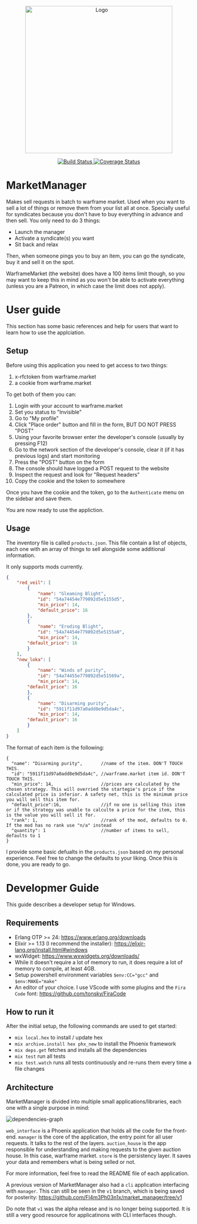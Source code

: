 <p align="center">
    <a href="https://fl4m3ph03n1x.github.io/market_manager/">
        <img src="images/logo.png" alt="Logo" width="400"/>
    </a>
</p>

<p align="center">
    <a href="https://github.com/Fl4m3Ph03n1x/market_manager/workflows/build/badge.svg?branch=master">
        <img src="https://github.com/Fl4m3Ph03n1x/market_manager/workflows/build/badge.svg?branch=master" alt="Build Status"/>
    </a>
    <a href="https://coveralls.io/github/Fl4m3Ph03n1x/market_manager?branch=master">
        <img src="https://coveralls.io/repos/github/Fl4m3Ph03n1x/market_manager/badge.svg?branch=master" alt="Coverage Status"/>
    </a>
</p>

# MarketManager

Makes sell requests in batch to warframe market.
Used when you want to sell a lot of things or remove them from your list all at
once. Specially useful for syndicates because you don't have to buy everything
in advance and then sell. You only need to do 3 things:

- Launch the manager
- Activate a syndicate(s) you want
- Sit back and relax

Then, when someone pings you to buy an item, you can go the syndicate, buy it 
and sell it on the spot.

WarframeMarket (the website) does have a 100 items limit though, so you may want
to keep this in mind as you won't be able to activate everything (unless you 
are a Patreon, in which case the limit does not apply).

# User guide

This section has some basic references and help for users that want to learn how
to use the applciation.
## Setup

Before using this application you need to get access to two things:
1. x-rfctoken from warframe.market
2. a cookie from warframe.market

To get both of them you can:
1. Login with your account to warframe.market
2. Set you status to "Invisible"
3. Go to "My profile"
4. Click "Place order" button and fill in the form, BUT DO NOT PRESS "POST"
5. Using your favorite browser enter the developer's console (usually by pressing F12)
6. Go to the network section of the developer's console, clear it (if it has previous logs) and start monitoring
7. Press the "POST" button on the form
8. The console should have logged a POST request to the website
9. Inspect the request and look for "Request headers"
10. Copy the cookie and the token to somewhere

Once you have the cookie and the token, go to the `Authenticate` menu on the 
sidebar and save them.

You are now ready to use the appliction.
## Usage

The inventory file is called `products.json`. This file contain a list of 
objects, each one with an array of things to sell alongside some additional 
information.

It only supports mods currently.

```json
{
    "red_veil": [
        {
            "name": "Gleaming Blight",
            "id": "54a74454e779892d5e5155d5",
            "min_price": 14,
            "default_price": 16
        },
        {
            "name": "Eroding Blight",
            "id": "54a74454e779892d5e5155a0",
            "min_price": 14,
	    "default_price": 16
        }
    ],
    "new_loka": [
        {
            "name": "Winds of purity",
            "id": "54a74455e779892d5e51569a",
            "min_price": 14,
	    "default_price": 16
        },
        {
            "name": "Disarming purity",
            "id": "5911f11d97a0add8e9d5da4c",
            "min_price": 14,
	    "default_price": 16
        }
    ]
}
```

The format of each item is the following:

```
{
  "name": "Disarming purity",       //name of the item. DON'T TOUCH THIS.
  "id": "5911f11d97a0add8e9d5da4c", //warframe.market item id. DON'T TOUCH THIS.
  "min_price": 14,                  //prices are calculated by the chosen strategy. This will overried the startegie's price if the calculated price is inferior. A safety net, this is the minimum price you will sell this item for. 
  "default_price":16,               //if no one is selling this item or if the strategy was unable to calculte a price for the item, this is the value you will sell it for.
  "rank": 1,                        //rank of the mod, defaults to 0. If the mod has no rank use "n/a" instead
  "quantity": 1                     //number of items to sell, defaults to 1
}
```

I provide some basic defualts in the `products.json` based on my personal 
experience. Feel free to change the defaults to your liking. Once this is done, 
you are ready to go.

# Developmer Guide

This guide describes a developer setup for Windows. 

## Requirements

- Erlang OTP >= 24: https://www.erlang.org/downloads
- Elixir >= 1.13 (I recommend the installer): https://elixir-lang.org/install.html#windows
- wxWidget: https://www.wxwidgets.org/downloads/
- While it doesn't require a lot of memory to run, it does require a lot of memory to compile, at least 4GB.
- Setup powershell environment variables `$env:CC="gcc"` and `$env:MAKE="make"`
- An editor of your choice. I use VScode with some plugins and the `Fira Code` font: https://github.com/tonsky/FiraCode

## How to run it

After the initial setup, the following commands are used to get started:
- `mix local.hex` to install / update hex
- `mix archive.install hex phx_new` to install the Phoenix framework
- `mix deps.get` fetches and installs all the dependencies
- `mix test` run all tests
- `mix test.watch` runs all tests continuously and re-runs them every time a file changes

## Architecture

MarketManager is divided into multiple small applications/libraries, each one 
with a single purpose in mind:

![dependencies-graph](./deps_graph.svg)

`web_interface` is a Phoenix application that holds all the code for the front-end. 
`manager` is the core of the application, the entry point for all user requests. It talks to the rest of the layers. 
`auction_house` is the app responsible for understanding and making requests to the given auction house. In this case, warframe market.
`store` is the persistency layer. It saves your data and remembers what is being selled or not.

For more information, feel free to read the README file of each application. 

A previous version of MarketManager also had a `cli` application interfacing 
with `manager`. This can still be seen in the `v1` branch, which is being saved 
for posterity: https://github.com/Fl4m3Ph03n1x/market_manager/tree/v1

Do note that `v1` was the alpha release and is no longer being supported. It is 
still a very good resource for applicatinons with CLI interfaces though.